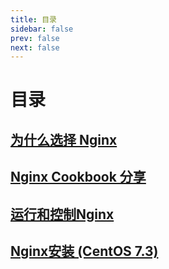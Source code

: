 ```yaml
---
title: 目录
sidebar: false
prev: false
next: false
---
```

# 目录
## [为什么选择 Nginx](1.md)
## [Nginx Cookbook 分享](4.md)
## [运行和控制Nginx](3.md)
## [Nginx安装 (CentOS 7.3)](2.md)
